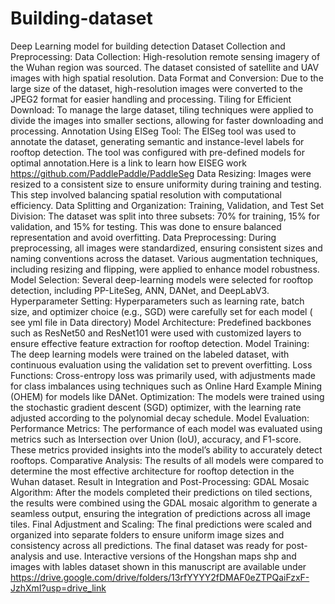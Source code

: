 # Building-dataset
Deep Learning model for building detection 
Dataset Collection and Preprocessing:
Data Collection: High-resolution remote sensing imagery of the Wuhan region was sourced. The dataset consisted of satellite and UAV images with high spatial resolution.
Data Format and Conversion: Due to the large size of the dataset, high-resolution images were converted to the JPEG2 format for easier handling and processing.
Tiling for Efficient Download: To manage the large dataset, tiling techniques were applied to divide the images into smaller sections, allowing for faster downloading and processing.
Annotation Using EISeg Tool: The EISeg tool was used to annotate the dataset, generating semantic and instance-level labels for rooftop detection. The tool was configured with pre-defined models for optimal annotation.Here is a  link to learn how EISEG work https://github.com/PaddlePaddle/PaddleSeg
Data Resizing: Images were resized to a consistent size to ensure uniformity during training and testing. This step involved balancing spatial resolution with computational efficiency.
Data Splitting and Organization:
Training, Validation, and Test Set Division: The dataset was split into three subsets: 70% for training, 15% for validation, and 15% for testing. This was done to ensure balanced representation and avoid overfitting.
Data Preprocessing: During preprocessing, all images were standardized, ensuring consistent sizes and naming conventions across the dataset. Various augmentation techniques, including resizing and flipping, were applied to enhance model robustness.
Model Selection: Several deep-learning models were selected for rooftop detection, including PP-LiteSeg, ANN, DANet, and DeepLabV3.
Hyperparameter Setting: Hyperparameters such as learning rate, batch size, and optimizer choice (e.g., SGD) were carefully set for each model ( see yml file in Data directory)
Model Architecture: Predefined backbones such as ResNet50 and ResNet101 were used with customized layers to ensure effective feature extraction for rooftop detection.
Model Training: The deep learning models were trained on the labeled dataset, with continuous evaluation using the validation set to prevent overfitting.
Loss Functions: Cross-entropy loss was primarily used, with adjustments made for class imbalances using techniques such as Online Hard Example Mining (OHEM) for models like DANet.
Optimization: The models were trained using the stochastic gradient descent (SGD) optimizer, with the learning rate adjusted according to the polynomial decay schedule.
Model Evaluation:
Performance Metrics: The performance of each model was evaluated using metrics such as Intersection over Union (IoU), accuracy, and F1-score. These metrics provided insights into the model’s ability to accurately detect rooftops.
Comparative Analysis: The results of all models were compared to determine the most effective architecture for rooftop detection in the Wuhan dataset.
Result in Integration and Post-Processing:
GDAL Mosaic Algorithm: After the models completed their predictions on tiled sections, the results were combined using the GDAL mosaic algorithm to generate a seamless output, ensuring the integration of predictions across all image tiles.
Final Adjustment and Scaling: The final predictions were scaled and organized into separate folders to ensure uniform image sizes and consistency across all predictions. The final dataset was ready for post-analysis and use.
Interactive versions of the Hongshan maps shp and images with lables dataset  shown in this manuscript are available under https://drive.google.com/drive/folders/13rfYYYY2fDMAF0eZTPQaiFzxF-JzhXmI?usp=drive_link

